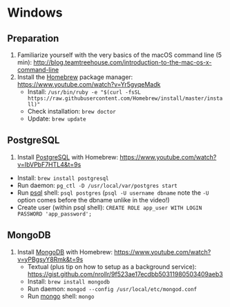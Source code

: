 # Windows

## Preparation

1) Familiarize yourself with the very basics of the macOS command line (5 min): http://blog.teamtreehouse.com/introduction-to-the-mac-os-x-command-line
2) Install the [Homebrew](https://brew.sh) package manager: https://www.youtube.com/watch?v=Yr5gyqeMadk
    * Install: `/usr/bin/ruby -e "$(curl -fsSL https://raw.githubusercontent.com/Homebrew/install/master/install)"`
    * Check installation: `brew doctor`
    * Update: `brew update`

## PostgreSQL

1) Install [PostgreSQL](https://www.postgresql.org/) with Homebrew: https://www.youtube.com/watch?v=IbVPbF7HTL4&t=9s
  * Install: `brew install postgresql`
  * Run daemon: `pg_ctl -D /usr/local/var/postgres start`
  * Run [psql](https://www.postgresql.org/docs/10/static/app-psql.html) shell: `psql postgres` (`psql -U username dbname` note the `-U` option comes before the dbname unlike in the video!)
  * Create user (within psql shell): `CREATE ROLE app_user WITH LOGIN PASSWORD 'app_password';`

## MongoDB

1) Install [MongoDB](https://www.mongodb.com/) with Homebrew: https://www.youtube.com/watch?v=yPBgsyY8Rmk&t=9s
    * Textual (plus tip on how to setup as a background service): https://gist.github.com/nrollr/9f523ae17ecdbb50311980503409aeb3
    * Install: `brew install mongodb`
    * Run daemon: `mongod --config /usr/local/etc/mongod.conf`
    * Run [mongo](https://docs.mongodb.com/manual/mongo/) shell: `mongo`
